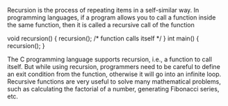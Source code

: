Recursion is the process of repeating items in a self-similar way. In programming languages, if a program allows you to call a function inside the same function, then it is called a recursive call of the function

void recursion() {
   recursion(); /* function calls itself */
}
int main() {
   recursion();
}

The C programming language supports recursion, i.e., a function to call itself. But while using recursion, programmers need to be careful to define an exit condition from the function, otherwise it will go into an infinite loop.
Recursive functions are very useful to solve many mathematical problems, such as calculating the factorial of a number, generating Fibonacci series, etc.
